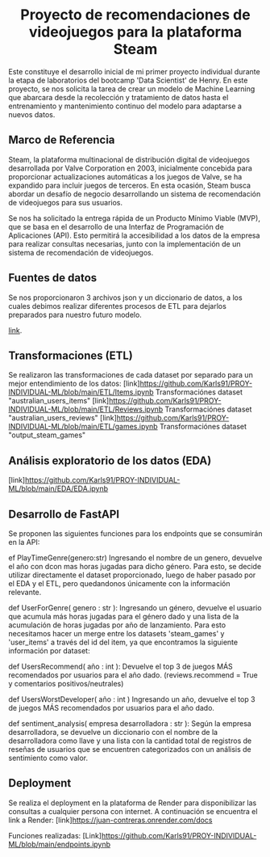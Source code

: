 <H1 align="center">Proyecto de recomendaciones de videojuegos para la plataforma Steam</H1>


Este constituye el desarrollo inicial de mi primer proyecto individual durante la etapa de laboratorios del bootcamp 'Data Scientist' de Henry. En este proyecto, se nos solicita la tarea de crear un modelo de Machine Learning que abarcara desde la recolección y tratamiento de datos hasta el entrenamiento y mantenimiento continuo del modelo para adaptarse a nuevos datos.


## Marco de Referencia
Steam, la plataforma multinacional de distribución digital de videojuegos desarrollada por Valve Corporation en 2003, inicialmente concebida para proporcionar actualizaciones automáticas a los juegos de Valve, se ha expandido para incluir juegos de terceros. En esta ocasión, Steam busca abordar un desafío de negocio desarrollando un sistema de recomendación de videojuegos para sus usuarios.

Se nos ha solicitado la entrega rápida de un Producto Mínimo Viable (MVP), que se basa en el desarrollo de una Interfaz de Programación de Aplicaciones (API). Esto permitirá la accesibilidad a los datos de la empresa para realizar consultas necesarias, junto con la implementación de un sistema de recomendación de videojuegos. 


## Fuentes de datos

Se nos proporcionaron 3 archivos json y un diccionario de datos, a los cuales debimos realizar diferentes procesos de ETL para dejarlos preparados para nuestro futuro modelo.

[link](https://drive.google.com/drive/folders/18ubpDrUfChnage6gRNDTu68SxJlr4_xZ?usp=drive_link).


## Transformaciones (ETL)

Se realizaron las transformaciones de cada dataset por separado para un mejor entendimiento de los datos:
[link]https://github.com/Karls91/PROY-INDIVIDUAL-ML/blob/main/ETL/Items.ipynb   Transformaciónes dataset "australian_users_items"
[link]https://github.com/Karls91/PROY-INDIVIDUAL-ML/blob/main/ETL/Reviews.ipynb Transformaciónes dataset "australian_users_reviews"
[link]https://github.com/Karls91/PROY-INDIVIDUAL-ML/blob/main/ETL/games.ipynb   Transformaciónes dataset "output_steam_games"

## Análisis exploratorio de los datos (EDA)

[link]https://github.com/Karls91/PROY-INDIVIDUAL-ML/blob/main/EDA/EDA.ipynb 


## Desarrollo de FastAPI

Se proponen las siguientes funciones para los endpoints que se consumirán en la API:

ef PlayTimeGenre(genero:str) Ingresando el nombre de un genero, devuelve el año con dcon mas horas jugadas para dicho género. Para esto, se decide utilizar directamente el dataset proporcionado, luego de haber pasado por el EDA y el ETL, pero quedandonos únicamente con la información relevante. 

def UserForGenre( genero : str ): Ingresando un género, devuelve el usuario que acumula más horas jugadas para el género dado y una lista de la acumulación de horas jugadas por año de lanzamiento. Para esto necesitamos hacer un merge entre los datasets 'steam_games' y 'user_items' a través del id del item, ya que encontramos la siguiente información por dataset:

def UsersRecommend( año : int ): Devuelve el top 3 de juegos MÁS recomendados por usuarios para el año dado. (reviews.recommend = True y comentarios positivos/neutrales)

def UsersWorstDeveloper( año : int ) Ingresando un año, devuelve el top 3 de juegos MÁS recomendados por usuarios para el año dado. 

def sentiment_analysis( empresa desarrolladora : str ): Según la empresa desarrolladora, se devuelve un diccionario con el nombre de la desarrolladora como llave y una lista con la cantidad total de registros de reseñas de usuarios que se encuentren categorizados con un análisis de sentimiento como valor.

## Deployment
Se realiza el deployment en la plataforma de Render para disponibilizar las consultas a cualquier persona con internet. A continuación se encuentra el link a Render: [link]https://juan-contreras.onrender.com/docs

Funciones realizadas: [Link]https://github.com/Karls91/PROY-INDIVIDUAL-ML/blob/main/endpoints.ipynb




